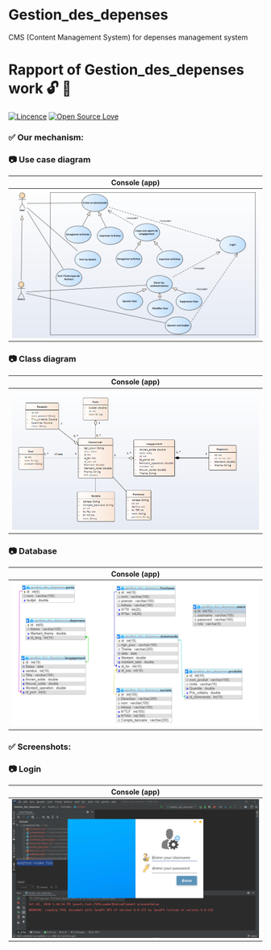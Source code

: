 # Gestion_des_depenses
CMS (Content Management System) for depenses management system
# Rapport of Gestion_des_depenses work :unlock: :snake:
[![Lincence](https://img.shields.io/badge/License-Apache%202.0-blue.svg)](LICENSE)
[![Open Source Love](https://badges.frapsoft.com/os/v1/open-source.png?v=103)](https://github.com/ellerbrock/open-source-badges/)

### :white_check_mark: Our mechanism:
### :camera: Use case diagram
Console (app)          |
:---------------------:|
![Console - screenshot](Screenshot/Use_case_diagram.PNG) |
### :camera: Class diagram
Console (app)          |
:---------------------:|
![Console - screenshot](Screenshot/Class_diagram.PNG) |
### :camera: Database
Console (app)          |
:---------------------:|
![Console - screenshot](Screenshot/Capture.PNG) |
### :white_check_mark: Screenshots:
### :camera: Login
Console (app)          |
:---------------------:|
![Console - screenshot](Screenshot/Login.PNG) |
